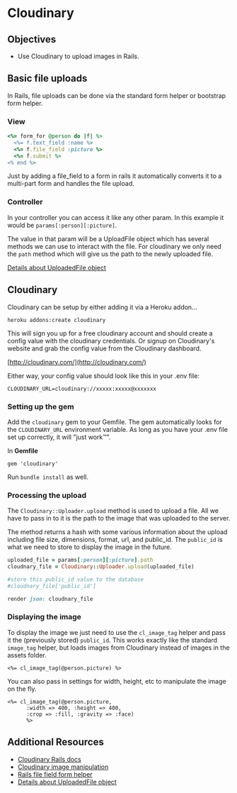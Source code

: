# Cloudinary

## Objectives

* Use Cloudinary to upload images in Rails.

## Basic file uploads

In Rails, file uploads can be done via the standard form helper or bootstrap form helper.

### View

```ruby
<%= form_for @person do |f| %>
  <%= f.text_field :name %>
  <%= f.file_field :picture %>
  <%= f.submit %>
<% end %>
```

Just by adding a file\_field to a form in rails it automatically converts it to a multi-part form and handles the file upload.

### Controller

In your controller you can access it like any other param. In this example it would be `params[:person][:picture]`.

The value in that param will be a UploadFile object which has several methods we can use to interact with the file. For cloudinary we only need the `path` method which will give us the path to the newly uploaded file.

[Details about UploadedFile object](http://api.rubyonrails.org/classes/ActionDispatch/Http/UploadedFile.html)

## Cloudinary

Cloudinary can be setup by either adding it via a Heroku addon...

```text
heroku addons:create cloudinary
```

This will sign you up for a free cloudinary account and should create a config value with the cloudinary credentials. Or signup on Cloudinary's website and grab the config value from the Cloudinary dashboard.

[http://cloudinary.com/](http://cloudinary.com/)

Either way, your config value should look like this in your .env file:

```text
CLOUDINARY_URL=cloudinary://xxxxx:xxxxx@xxxxxxx
```

### Setting up the gem

Add the `cloudinary` gem to your Gemfile. The gem automatically looks for the `CLOUDINARY_URL` environment variable. As long as you have your .env file set up correctly, it will "just work™".

In **Gemfile**

```text
gem 'cloudinary'
```

Run `bundle install` as well.

### Processing the upload

The `Cloudinary::Uploader.upload` method is used to upload a file. All we have to pass in to it is the path to the image that was uploaded to the server.

The method returns a hash with some various information about the upload including file size, dimensions, format, url, and public\_id. The `public_id` is what we need to store to display the image in the future.

```ruby
uploaded_file = params[:person][:picture].path
cloudnary_file = Cloudinary::Uploader.upload(uploaded_file)

#store this public_id value to the database
#cloudnary_file['public_id']

render json: cloudnary_file
```

### Displaying the image

To display the image we just need to use the `cl_image_tag` helper and pass it the \(previously stored\) `public_id`. This works exactly like the standard `image_tag` helper, but loads images from Cloudinary instead of images in the assets folder.

```text
<%= cl_image_tag(@person.picture) %>
```

You can also pass in settings for width, height, etc to manipulate the image on the fly.

```text
<%= cl_image_tag(@person.picture,
      :width => 400, :height => 400,
      :crop => :fill, :gravity => :face)
      %>
```

## Additional Resources

* [Cloudinary Rails docs](http://cloudinary.com/documentation/rails_integration)
* [Cloudinary image manipulation](http://cloudinary.com/documentation/image_transformations)
* [Rails file field form helper](http://guides.rubyonrails.org/form_helpers.html#uploading-files)
* [Details about UploadedFile object](http://api.rubyonrails.org/classes/ActionDispatch/Http/UploadedFile.html)

